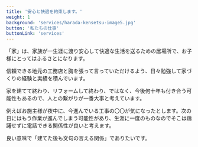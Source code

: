 ```yaml
---
title: '安心と快適を約束します。'
weight: 1
background: 'services/harada-kensetsu-image5.jpg'
button: '私たちの仕事'
buttonLink: 'services'
---
```


「家」は、家族が一生涯に渡り安心して快適な生活を送るための居場所で、お子様にとってはふるさとになります。

信頼できる地元の工務店と胸を張って言っていただけるよう、日々勉強して家づくりの経験と実績を積んでいます。

家を建てて終わり、リフォームして終わり、ではなく、今後何十年も付き合う可能性もあるので、人との繋がりが一番大事と考えています。

例えばお施主様が夜中に、今進んでいる工事の〇〇が気になったとします。次の日にはもう作業が進んでしまう可能性があり、生涯に一度のものなのでそこは躊躇せずに電話できる関係性が良いと考えます。

良い意味で「建てた後も文句の言える関係」でありたいです。